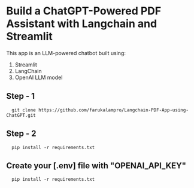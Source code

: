 # Build a ChatGPT-Powered PDF Assistant with Langchain and Streamlit

This app is an LLM-powered chatbot built using:
  1. Streamlit
  2. LangChain
  3. OpenAI LLM model

## Step - 1

```
  git clone https://github.com/farukalampro/Langchain-PDF-App-using-ChatGPT.git
```

## Step - 2

```
  pip install -r requirements.txt
```

## Create your [.env] file with "OPENAI_API_KEY"

```
  pip install -r requirements.txt
```
